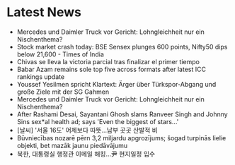# Latest News
-  Mercedes und Daimler Truck vor Gericht: Lohngleichheit nur ein Nischenthema?
-  Stock market crash today: BSE Sensex plunges 600 points, Nifty50 dips below 21,600 - Times of India
-  Chivas se lleva la victoria parcial tras finalizar el primer tiempo
-  Babar Azam remains sole top five across formats after latest ICC rankings update
-  Youssef Yesilmen spricht Klartext: Ärger über Türkspor-Abgang und große Ziele mit der SG Gahmen
-  Mercedes und Daimler Truck vor Gericht: Lohngleichheit nur ein Nischenthema?
-  After Rashami Desai, Sayantani Ghosh slams Ranveer Singh and Johnny Sins sex*al health ad; says 'Even the biggest of stars...'
-  [날씨] '서울 16도' 어제보다 따뜻…남부 곳곳 산발적 비
-  Būvniecības nozarē pērn 3,2 miljardu apgrozījums; šogad turpinās lielie objekti, bet mazāk jaunu piedāvājumu
-  북한, 대통령실 행정관 이메일 해킹…尹 현지일정 입수
